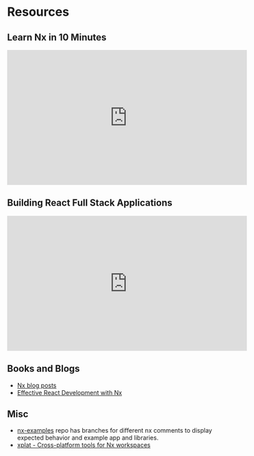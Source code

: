 # Resources

## Learn Nx in 10 Minutes

<iframe width="560" height="315" src="https://www.youtube.com/embed/E188J7E_MDU" frameborder="0" allow="accelerometer; autoplay; encrypted-media; gyroscope; picture-in-picture" allowfullscreen></iframe>

## Building React Full Stack Applications

<iframe width="560" height="315" src="https://www.youtube.com/embed/Jxh_--FeJeY" frameborder="0" allow="accelerometer; autoplay; encrypted-media; gyroscope; picture-in-picture" allowfullscreen></iframe>

## Books and Blogs

- [Nx blog posts](https://blog.nrwl.io/react/home)
- [Effective React Development with Nx](https://go.nrwl.io/effective-react-development-with-nx-new-book)

## Misc

- [nx-examples](https://github.com/nrwl/nx-examples) repo has branches for different nx comments to display expected behavior and example app and libraries.
- [xplat - Cross-platform tools for Nx workspaces](https://nstudio.io/xplat/)
